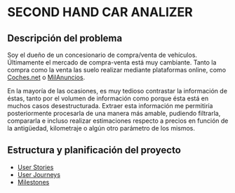 # SECOND HAND CAR ANALIZER

## Descripción del problema

Soy el dueño de un concesionario de compra/venta de vehículos. Últimamente el
mercado de compra-venta está muy cambiante. Tanto la compra como la venta las
suelo realizar mediante plataformas online, como
[Coches.net](https://www.coches.net/segunda-mano/) o
[MilAnuncios](https://www.milanuncios.com/motor/).

En la mayoría de las ocasiones, es muy tedioso contrastar la información de
éstas, tanto por el volumen de información como porque ésta está en muchos casos
desestructurada. Extraer esta información me permitiría posteriormente
procesarla de una manera más amable, pudiendo filtrarla, compararla e incluso
realizar estimaciones respecto a precios en función de la antigüedad,
kilometraje o algún otro parámetro de los mismos.


## Estructura y planificación del proyecto

+ [User Stories](/doc/o1-user_stories.md)
+ [User Journeys](/doc/o1-user_journey.md)
+ [Milestones](/doc/o1-milestones.md)